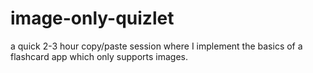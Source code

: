 # image-only-quizlet
a quick 2-3 hour copy/paste session where I implement the basics of a flashcard app which only supports images.
